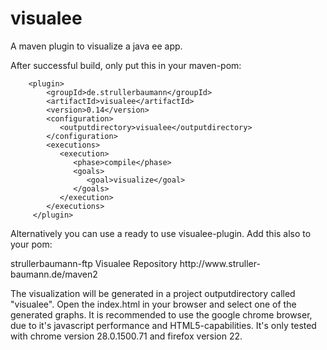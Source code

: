 visualee
========

A maven plugin to visualize a java ee app.

After successful build, only put this in your maven-pom:

        <plugin>
            <groupId>de.strullerbaumann</groupId>
            <artifactId>visualee</artifactId>
            <version>0.14</version>
            <configuration>
               <outputdirectory>visualee</outputdirectory>
            </configuration>
            <executions>
               <execution>
                  <phase>compile</phase>
                  <goals>
                     <goal>visualize</goal>
                  </goals>
               </execution>
            </executions>
         </plugin>

Alternatively you can use a ready to use visualee-plugin.
Add this also to your pom:

   <pluginRepositories>
      <pluginRepository>
         <id>strullerbaumann-ftp</id>
         <name>Visualee Repository</name>
         <url>http://www.struller-baumann.de/maven2</url>
      </pluginRepository>
   </pluginRepositories>

The visualization will be generated in a project outputdirectory called "visualee".
Open the index.html in your browser and select one of the generated graphs.
It is recommended to use the google chrome browser, due to it's javascript performance and HTML5-capabilities.
It's only tested with chrome version 28.0.1500.71 and firefox version 22.
